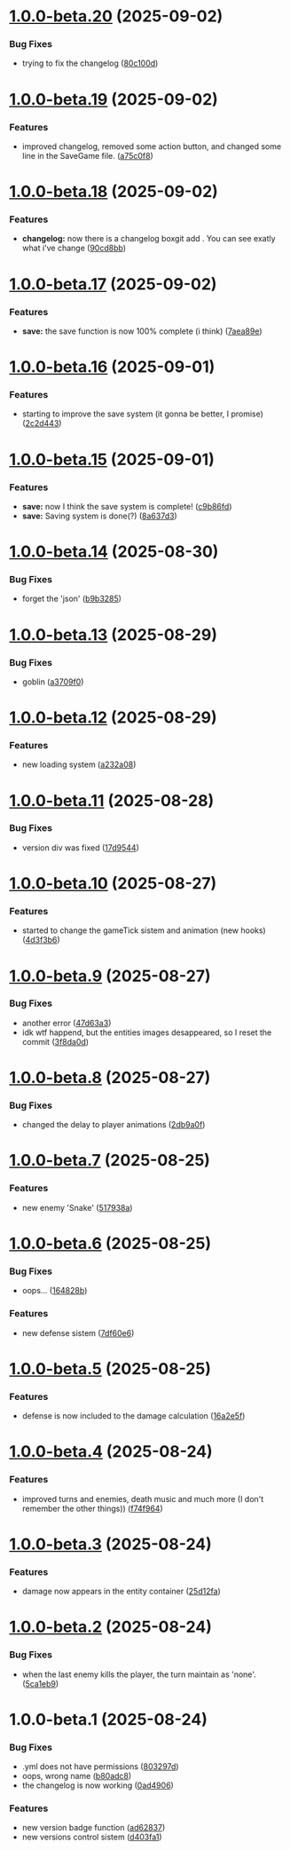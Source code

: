# [1.0.0-beta.20](https://github.com/guilhermebitt/the-react/compare/v1.0.0-beta.19...v1.0.0-beta.20) (2025-09-02)


### Bug Fixes

* trying to fix the changelog ([80c100d](https://github.com/guilhermebitt/the-react/commit/80c100d94b9878389537d051d4be54c56a899296))

# [1.0.0-beta.19](https://github.com/guilhermebitt/the-react/compare/v1.0.0-beta.18...v1.0.0-beta.19) (2025-09-02)


### Features

* improved changelog, removed some action button, and changed some line in the SaveGame file. ([a75c0f8](https://github.com/guilhermebitt/the-react/commit/a75c0f8ffeb8424df79e41a4d7508444eddf83bb))

# [1.0.0-beta.18](https://github.com/guilhermebitt/the-react/compare/v1.0.0-beta.17...v1.0.0-beta.18) (2025-09-02)


### Features

* **changelog:** now there is a changelog boxgit add . You can see exatly what i've change ([90cd8bb](https://github.com/guilhermebitt/the-react/commit/90cd8bbf2f363f534addf333bf5e1e4c61712fc5))

# [1.0.0-beta.17](https://github.com/guilhermebitt/the-react/compare/v1.0.0-beta.16...v1.0.0-beta.17) (2025-09-02)


### Features

* **save:** the save function is now 100% complete (i think) ([7aea89e](https://github.com/guilhermebitt/the-react/commit/7aea89ea090f10cad40da1a36fb6e8fc1e518d31))

# [1.0.0-beta.16](https://github.com/guilhermebitt/the-react/compare/v1.0.0-beta.15...v1.0.0-beta.16) (2025-09-01)


### Features

* starting to improve the save system (it gonna be better, I promise) ([2c2d443](https://github.com/guilhermebitt/the-react/commit/2c2d4437beb24e667593d962d69952554b717582))

# [1.0.0-beta.15](https://github.com/guilhermebitt/the-react/compare/v1.0.0-beta.14...v1.0.0-beta.15) (2025-09-01)


### Features

* **save:** now I think the save system is complete! ([c9b86fd](https://github.com/guilhermebitt/the-react/commit/c9b86fd01b0835f4cbcd309a998aae1e0ee2fed3))
* **save:** Saving system is done(?) ([8a637d3](https://github.com/guilhermebitt/the-react/commit/8a637d3f6791edc19f40e8aa11d9c29359c66c8f))

# [1.0.0-beta.14](https://github.com/guilhermebitt/the-react/compare/v1.0.0-beta.13...v1.0.0-beta.14) (2025-08-30)


### Bug Fixes

* forget the 'json' ([b9b3285](https://github.com/guilhermebitt/the-react/commit/b9b3285460e68e0e8125778eef57a4d665f37065))

# [1.0.0-beta.13](https://github.com/guilhermebitt/the-react/compare/v1.0.0-beta.12...v1.0.0-beta.13) (2025-08-29)


### Bug Fixes

* goblin ([a3709f0](https://github.com/guilhermebitt/the-react/commit/a3709f0378aad50c8bf334055714d2f41d1bf727))

# [1.0.0-beta.12](https://github.com/guilhermebitt/the-react/compare/v1.0.0-beta.11...v1.0.0-beta.12) (2025-08-29)


### Features

* new loading system ([a232a08](https://github.com/guilhermebitt/the-react/commit/a232a08ba1ed5857ece301a5c0856ebf9e290770))

# [1.0.0-beta.11](https://github.com/guilhermebitt/the-react/compare/v1.0.0-beta.10...v1.0.0-beta.11) (2025-08-28)


### Bug Fixes

* version div was fixed ([17d9544](https://github.com/guilhermebitt/the-react/commit/17d95444158b7ba7b6f970523db89caf1816ef64))

# [1.0.0-beta.10](https://github.com/guilhermebitt/the-react/compare/v1.0.0-beta.9...v1.0.0-beta.10) (2025-08-27)


### Features

* started to change the gameTick sistem and animation (new hooks) ([4d3f3b6](https://github.com/guilhermebitt/the-react/commit/4d3f3b64cce0913071fbc61e2046ddfd2fba7e0e))

# [1.0.0-beta.9](https://github.com/guilhermebitt/the-react/compare/v1.0.0-beta.8...v1.0.0-beta.9) (2025-08-27)


### Bug Fixes

* another error ([47d63a3](https://github.com/guilhermebitt/the-react/commit/47d63a3aed90c407da147349108edb097bcf814d))
* idk wtf happend, but the entities images desappeared, so I reset the commit ([3f8da0d](https://github.com/guilhermebitt/the-react/commit/3f8da0d937b13f12fae55a80f66f20bcea631269))

# [1.0.0-beta.8](https://github.com/guilhermebitt/the-react/compare/v1.0.0-beta.7...v1.0.0-beta.8) (2025-08-27)


### Bug Fixes

* changed the delay to player animations ([2db9a0f](https://github.com/guilhermebitt/the-react/commit/2db9a0fa0a8718d6ab420c1d8aba1f38e8e5ca9b))

# [1.0.0-beta.7](https://github.com/guilhermebitt/the-react/compare/v1.0.0-beta.6...v1.0.0-beta.7) (2025-08-25)


### Features

* new enemy 'Snake' ([517938a](https://github.com/guilhermebitt/the-react/commit/517938ab3a86602116d8793779361b4698f6038e))

# [1.0.0-beta.6](https://github.com/guilhermebitt/the-react/compare/v1.0.0-beta.5...v1.0.0-beta.6) (2025-08-25)


### Bug Fixes

* oops... ([164828b](https://github.com/guilhermebitt/the-react/commit/164828b3717d3f17092b894c978f70a466c031af))


### Features

* new defense sistem ([7df60e6](https://github.com/guilhermebitt/the-react/commit/7df60e6b693565f93fbfcff2be9558f3e6ca1e4f))

# [1.0.0-beta.5](https://github.com/guilhermebitt/the-react/compare/v1.0.0-beta.4...v1.0.0-beta.5) (2025-08-25)


### Features

* defense is now included to the damage calculation ([16a2e5f](https://github.com/guilhermebitt/the-react/commit/16a2e5fb3404dc1852d1a173121b6ce443ce3517))

# [1.0.0-beta.4](https://github.com/guilhermebitt/the-react/compare/v1.0.0-beta.3...v1.0.0-beta.4) (2025-08-24)


### Features

* improved turns and enemies, death music and much more (I don't remember the other things)) ([f74f964](https://github.com/guilhermebitt/the-react/commit/f74f9646f8605677cdbb0f6bc9b52841d8768f41))

# [1.0.0-beta.3](https://github.com/guilhermebitt/the-react/compare/v1.0.0-beta.2...v1.0.0-beta.3) (2025-08-24)


### Features

* damage now appears in the entity container ([25d12fa](https://github.com/guilhermebitt/the-react/commit/25d12fa270be680519acc5a0c1a37b8897f38be4))

# [1.0.0-beta.2](https://github.com/guilhermebitt/the-react/compare/v1.0.0-beta.1...v1.0.0-beta.2) (2025-08-24)


### Bug Fixes

* when the last enemy kills the player, the turn maintain as 'none'. ([5ca1eb9](https://github.com/guilhermebitt/the-react/commit/5ca1eb9830cfe98a82c1c3f5a8c1d0f6662cf263))

# 1.0.0-beta.1 (2025-08-24)


### Bug Fixes

* .yml does not have permissions ([803297d](https://github.com/guilhermebitt/the-react/commit/803297dbaf9f49cd79d6084dc7c2a693f9719c6f))
* oops, wrong name ([b80adc8](https://github.com/guilhermebitt/the-react/commit/b80adc84c6990eecaee644abc2c89fd80e23206e))
* the changelog is now working ([0ad4906](https://github.com/guilhermebitt/the-react/commit/0ad4906afec846586735852f573dbce53b9f491a))


### Features

* new version badge function ([ad62837](https://github.com/guilhermebitt/the-react/commit/ad6283772312e60f92876312c18b071ecb766056))
* new versions control sistem ([d403fa1](https://github.com/guilhermebitt/the-react/commit/d403fa107316bc8466bdb8524f3f5121748a8582))
